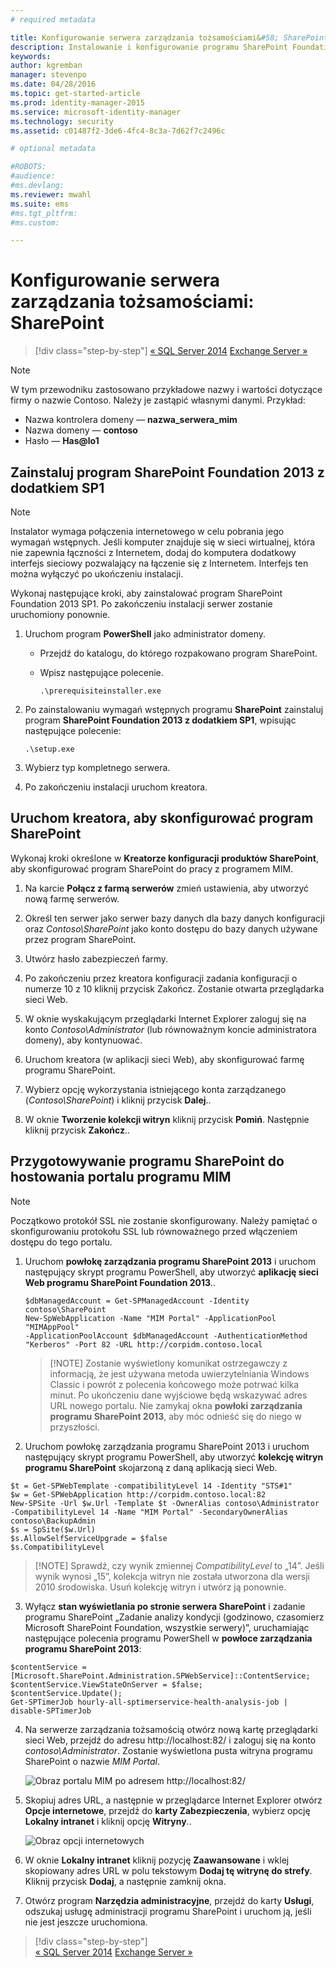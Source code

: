 ```yaml
---
# required metadata

title: Konfigurowanie serwera zarządzania tożsamościami&#58; SharePoint | Microsoft Identity Manager
description: Instalowanie i konfigurowanie programu SharePoint Foundation w celu hostowania strony portalu programu MIM.
keywords:
author: kgremban
manager: stevenpo
ms.date: 04/28/2016
ms.topic: get-started-article
ms.prod: identity-manager-2015
ms.service: microsoft-identity-manager
ms.technology: security
ms.assetid: c01487f2-3de6-4fc4-8c3a-7d62f7c2496c

# optional metadata

#ROBOTS:
#audience:
#ms.devlang:
ms.reviewer: mwahl
ms.suite: ems
#ms.tgt_pltfrm:
#ms.custom:

---
```


# Konfigurowanie serwera zarządzania tożsamościami: SharePoint

>[!div class="step-by-step"]
[« SQL Server 2014](prepare-server-sql2014.md)
[Exchange Server »](prepare-server-exchange.md)

> [!NOTE]
> W tym przewodniku zastosowano przykładowe nazwy i wartości dotyczące firmy o nazwie Contoso. Należy je zastąpić własnymi danymi. Przykład:
> - Nazwa kontrolera domeny — **nazwa_serwera_mim**
> - Nazwa domeny — **contoso**
> - Hasło — **Has@lo1**


## Zainstaluj program **SharePoint Foundation 2013 z dodatkiem SP1**

> [!NOTE]
> Instalator wymaga połączenia internetowego w celu pobrania jego wymagań wstępnych. Jeśli komputer znajduje się w sieci wirtualnej, która nie zapewnia łączności z Internetem, dodaj do komputera dodatkowy interfejs sieciowy pozwalający na łączenie się z Internetem. Interfejs ten można wyłączyć po ukończeniu instalacji.

Wykonaj następujące kroki, aby zainstalować program SharePoint Foundation 2013 SP1. Po zakończeniu instalacji serwer zostanie uruchomiony ponownie.

1.  Uruchom program **PowerShell** jako administrator domeny.

    -   Przejdź do katalogu, do którego rozpakowano program SharePoint.

    -   Wpisz następujące polecenie.

        ```
        .\prerequisiteinstaller.exe
        ```

2.  Po zainstalowaniu wymagań wstępnych programu **SharePoint** zainstaluj program **SharePoint Foundation 2013 z dodatkiem SP1**, wpisując następujące polecenie:

    ```
    .\setup.exe
    ```

3.  Wybierz typ kompletnego serwera.

4.  Po zakończeniu instalacji uruchom kreatora.

## Uruchom kreatora, aby skonfigurować program SharePoint

Wykonaj kroki określone w **Kreatorze konfiguracji produktów SharePoint**, aby skonfigurować program SharePoint do pracy z programem MIM.

1. Na karcie **Połącz z farmą serwerów** zmień ustawienia, aby utworzyć nową farmę serwerów.

2. Określ ten serwer jako serwer bazy danych dla bazy danych konfiguracji oraz *Contoso\SharePoint* jako konto dostępu do bazy danych używane przez program SharePoint.

3. Utwórz hasło zabezpieczeń farmy.

4. Po zakończeniu przez kreatora konfiguracji zadania konfiguracji o numerze 10 z 10 kliknij przycisk Zakończ. Zostanie otwarta przeglądarka sieci Web.

5. W oknie wyskakującym przeglądarki Internet Explorer zaloguj się na konto *Contoso\Administrator* (lub równoważnym koncie administratora domeny), aby kontynuować.

6. Uruchom kreatora (w aplikacji sieci Web), aby skonfigurować farmę programu SharePoint.

7. Wybierz opcję wykorzystania istniejącego konta zarządzanego (*Contoso\SharePoint*) i kliknij przycisk **Dalej**..

8. W oknie **Tworzenie kolekcji witryn** kliknij przycisk **Pomiń**.  Następnie kliknij przycisk **Zakończ**..

## Przygotowywanie programu SharePoint do hostowania portalu programu MIM

> [!NOTE]
> Początkowo protokół SSL nie zostanie skonfigurowany. Należy pamiętać o skonfigurowaniu protokołu SSL lub równoważnego przed włączeniem dostępu do tego portalu.

1. Uruchom **powłokę zarządzania programu SharePoint 2013** i uruchom następujący skrypt programu PowerShell, aby utworzyć **aplikację sieci Web programu SharePoint Foundation 2013**..

    ```
    $dbManagedAccount = Get-SPManagedAccount -Identity contoso\SharePoint
    New-SpWebApplication -Name "MIM Portal" -ApplicationPool "MIMAppPool"
    -ApplicationPoolAccount $dbManagedAccount -AuthenticationMethod "Kerberos" -Port 82 -URL http://corpidm.contoso.local
    ```

    > [!NOTE] Zostanie wyświetlony komunikat ostrzegawczy z informacją, że jest używana metoda uwierzytelniania Windows Classic i powrót z polecenia końcowego może potrwać kilka minut. Po ukończeniu dane wyjściowe będą wskazywać adres URL nowego portalu. Nie zamykaj okna **powłoki zarządzania programu SharePoint 2013**, aby móc odnieść się do niego w przyszłości.

2. Uruchom powłokę zarządzania programu SharePoint 2013 i uruchom następujący skrypt programu PowerShell, aby utworzyć **kolekcję witryn programu SharePoint** skojarzoną z daną aplikacją sieci Web.

  ```
  $t = Get-SPWebTemplate -compatibilityLevel 14 -Identity "STS#1"
  $w = Get-SPWebApplication http://corpidm.contoso.local:82
  New-SPSite -Url $w.Url -Template $t -OwnerAlias contoso\Administrator
  -CompatibilityLevel 14 -Name "MIM Portal" -SecondaryOwnerAlias contoso\BackupAdmin
  $s = SpSite($w.Url)
  $s.AllowSelfServiceUpgrade = $false
  $s.CompatibilityLevel
  ```

  > [!NOTE] Sprawdź, czy wynik zmiennej *CompatibilityLevel* to „14”. Jeśli wynik wynosi „15”, kolekcja witryn nie została utworzona dla wersji 2010 środowiska. Usuń kolekcję witryn i utwórz ją ponownie.

3. Wyłącz **stan wyświetlania po stronie serwera SharePoint** i zadanie programu SharePoint „Zadanie analizy kondycji (godzinowo, czasomierz Microsoft SharePoint Foundation, wszystkie serwery)”, uruchamiając następujące polecenia programu PowerShell w **powłoce zarządzania programu SharePoint 2013**:

  ```
  $contentService = [Microsoft.SharePoint.Administration.SPWebService]::ContentService;
  $contentService.ViewStateOnServer = $false;
  $contentService.Update();
  Get-SPTimerJob hourly-all-sptimerservice-health-analysis-job | disable-SPTimerJob
  ```

4. Na serwerze zarządzania tożsamością otwórz nową kartę przeglądarki sieci Web, przejdź do adresu http://localhost:82/ i zaloguj się na konto *contoso\Administrator*.  Zostanie wyświetlona pusta witryna programu SharePoint o nazwie *MIM Portal*.

    ![Obraz portalu MIM po adresem http://localhost:82/](media/MIM-DeploySP1.png)

5. Skopiuj adres URL, a następnie w przeglądarce Internet Explorer otwórz **Opcje internetowe**, przejdź do **karty Zabezpieczenia**, wybierz opcję **Lokalny intranet** i kliknij opcję **Witryny**..

    ![Obraz opcji internetowych](media/MIM-DeploySP2.png)

6. W oknie **Lokalny intranet** kliknij pozycję **Zaawansowane** i wklej skopiowany adres URL w polu tekstowym **Dodaj tę witrynę do strefy**. Kliknij przycisk **Dodaj**, a następnie zamknij okna.

7. Otwórz program **Narzędzia administracyjne**, przejdź do karty **Usługi**, odszukaj usługę administracji programu SharePoint i uruchom ją, jeśli nie jest jeszcze uruchomiona.

>[!div class="step-by-step"]  
[« SQL Server 2014](prepare-server-sql2014.md)
[Exchange Server »](prepare-server-exchange.md)


<!--HONumber=Apr16_HO4-->


